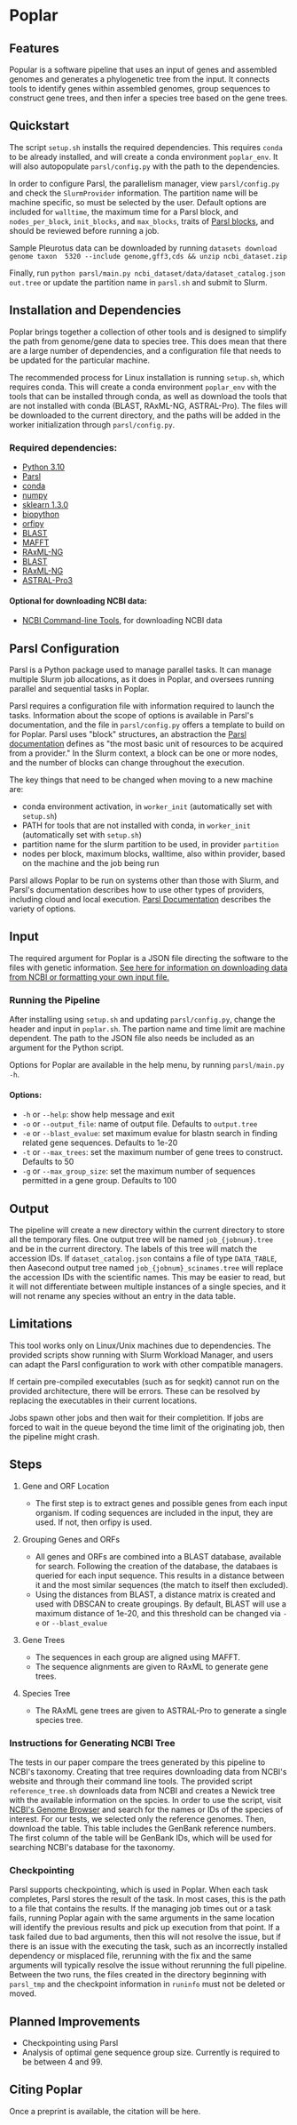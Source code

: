 # Poplar

## Features

Popular is a software pipeline that uses an input of genes and assembled genomes and generates a phylogenetic tree from the input. It connects tools to identify genes within assembled genomes, group sequences to construct gene trees, and then infer a species tree based on the gene trees.

## Quickstart

The script `setup.sh` installs the required dependencies. This requires `conda` to be already installed, and will create a conda environment `poplar_env`. It will also autopopulate `parsl/config.py` with the path to the dependencies.

In order to configure Parsl, the parallelism manager, view `parsl/config.py` and check the `SlurmProvider` information. The partition name will be machine specific, so must be selected by the user. Default options are included for `walltime`, the maximum time for a Parsl block, and `nodes_per_block`, `init_blocks`, and `max_blocks`, traits of [Parsl blocks](https://parsl.readthedocs.io/en/stable/userguide/execution.html), and should be reviewed before running a job.

Sample Pleurotus data can be downloaded by running `datasets download genome taxon  5320 --include genome,gff3,cds && unzip ncbi_dataset.zip`

Finally, run `python parsl/main.py ncbi_dataset/data/dataset_catalog.json out.tree` or update the partition name in `parsl.sh` and submit to Slurm.

## Installation and Dependencies

Poplar brings together a collection of other tools and is designed to simplify the path from genome/gene data to species tree. This does mean that there are a large number of dependencies, and a configuration file that needs to be updated for the particular machine.

The recommended process for Linux installation is running `setup.sh`, which requires conda. This will create a conda environment `poplar_env` with the tools that can be installed through conda, as well as download the tools that are not installed with conda (BLAST, RAxML-NG, ASTRAL-Pro). The files will be downloaded to the current directory, and the paths will be added in the worker initialization through `parsl/config.py`.

### Required dependencies:

- [Python 3.10](https://www.python.org/downloads/)
- [Parsl](https://parsl.readthedocs.io/en/stable)
- [conda](https://docs.conda.io/projects/conda/en/latest/user-guide/install/index.html)
- [numpy](https://numpy.org/)
- [sklearn 1.3.0](https://scikit-learn.org/stable/index.html)
- [biopython](https://biopython.org/docs/1.75/api/Bio.html)
- [orfipy](https://pypi.org/project/orfipy/)
- [BLAST](https://ftp.ncbi.nlm.nih.gov/blast/executables/blast+/LATEST/)
- [MAFFT](https://mafft.cbrc.jp/alignment/software/)
- [RAxML-NG](https://github.com/amkozlov/raxml-ng)
- [BLAST](https://ftp.ncbi.nlm.nih.gov/blast/executables/blast+/LATEST/)
- [RAxML-NG](https://github.com/amkozlov/raxml-ng)
- [ASTRAL-Pro3](https://github.com/chaoszhang/ASTER)

#### Optional for downloading NCBI data:

- [NCBI Command-line Tools](https://www.ncbi.nlm.nih.gov/datasets/docs/v2/download-and-install/), for downloading NCBI data

## Parsl Configuration

Parsl is a Python package used to manage parallel tasks. It can manage multiple Slurm job allocations, as it does in Poplar, and oversees running parallel and sequential tasks in Poplar.

Parsl requires a configuration file with information required to launch the tasks. Information about the scope of options is available in Parsl's documentation, and the file in `parsl/config.py` offers a template to build on for Poplar. Parsl uses "block" structures, an abstraction the [Parsl documentation](https://parsl.readthedocs.io/en/stable/userguide/execution.html) defines as "the most basic unit of resources to be acquired from a provider." In the Slurm context, a block can be one or more nodes, and the number of blocks can change throughout the execution.

The key things that need to be changed when moving to a new machine are:

- conda environment activation, in `worker_init` (automatically set with `setup.sh`)
- PATH for tools that are not installed with conda, in `worker_init` (automatically set with `setup.sh`)
- partition name for the slurm partition to be used, in provider `partition`
- nodes per block, maximum blocks, walltime, also within provider, based on the machine and the job being run

Parsl allows Poplar to be run on systems other than those with Slurm, and Parsl's documentation describes how to use other types of providers, including cloud and local execution. [Parsl Documentation](https://parsl.readthedocs.io/en/stable/userguide/execution.html) describes the variety of options.

## Input

The required argument for Poplar is a JSON file directing the software to the files with genetic information. [See here for information on downloading data from NCBI or formatting your own input file.](documentation/downloading_data.md)

### Running the Pipeline

After installing using `setup.sh` and updating `parsl/config.py`, change the header and input in `poplar.sh`. The partion name and time limit are machine dependent. The path to the JSON file also needs be included as an argument for the Python script.

Options for Poplar are available in the help menu, by running `parsl/main.py -h`.

#### Options:

- `-h` or `--help`: show help message and exit
- `-o` or `--output_file`: name of output file. Defaults to `output.tree`
- `-e` or `--blast_evalue`: set maximum evalue for blastn search in finding related gene sequences. Defaults to 1e-20
- `-t` or `--max_trees`: set the maximum number of gene trees to construct. Defaults to 50
- `-g` or `--max_group_size`: set the maximum number of sequences permitted in a gene group. Defaults to 100

## Output

The pipeline will create a new directory within the current directory to store all the temporary files. One output tree will be named `job_{jobnum}.tree` and be in the current directory. The labels of this tree will match the accession IDs. If `dataset_catalog.json` contains a file of type `DATA_TABLE`, then Aasecond output tree named `job_{jobnum}_scinames.tree` will replace the accession IDs with the scientific names. This may be easier to read, but it will not differentiate between multiple instances of a single species, and it will not rename any species without an entry in the data table.

## Limitations

This tool works only on Linux/Unix machines due to dependencies. The provided scripts show running with Slurm Workload Manager, and users can adapt the Parsl configuration to work with other compatible managers.

If certain pre-compiled executables (such as for seqkit) cannot run on the provided architecture, there will be errors. These can be resolved by replacing the executables in their current locations.

Jobs spawn other jobs and then wait for their completition. If jobs are forced to wait in the queue beyond the time limit of the originating job, then the pipeline might crash.

## Steps

1. Gene and ORF Location

	- The first step is to extract genes and possible genes from each input organism. If coding sequences are included in the input, they are used. If not, then orfipy is used.

2. Grouping Genes and ORFs

	- All genes and ORFs are combined into a BLAST database, available for search. Following the creation of the database, the databaes is queried for each input sequence. This results in a distance between it and the most similar sequences (the match to itself then excluded).
	- Using the distances from BLAST, a distance matrix is created and used with DBSCAN to create groupings. By default, BLAST will use a maximum distance of 1e-20, and this threshold can be changed via `-e` or `--blast_evalue`

3. Gene Trees

	- The sequences in each group are aligned using MAFFT.
	- The sequence alignments are given to RAxML to generate gene trees.

4. Species Tree

	- The RAxML gene trees are given to ASTRAL-Pro to generate a single species tree.

### Instructions for Generating NCBI Tree

The tests in our paper compare the trees generated by this pipeline to NCBI's taxonomy. Creating that tree requires downloading data from NCBI's website and through their command line tools. The provided script `reference_tree.sh` downloads data from NCBI and creates a Newick tree with the available information on the spcies. In order to use the script, visit [NCBI's Genome Browser](https://www.ncbi.nlm.nih.gov/datasets/genome) and search for the names or IDs of the species of interest. For our tests, we selected only the reference genomes. Then, download the table. This table includes the GenBank reference numbers. The first column of the table will be GenBank IDs, which will be used for searching NCBI's database for the taxonomy.

### Checkpointing

Parsl supports checkpointing, which is used in Poplar. When each task completes, Parsl stores the result of the task. In most cases, this is the path to a file that contains the results. If the managing job times out or a task fails, running Poplar again with the same arguments in the same location will identify the previous results and pick up execution from that point. If a task failed due to bad arguments, then this will not resolve the issue, but if there is an issue with the executing the task, such as an incorrectly installed dependency or misplaced file, rerunning with the fix and the same arguments will typically resolve the issue without rerunning the full pipeline. Between the two runs, the files created in the directory beginning with `parsl_tmp` and the checkpoint information in `runinfo` must not be deleted or moved.

## Planned Improvements

- Checkpointing using Parsl
- Analysis of optimal gene sequence group size. Currently is required to be between 4 and 99.

## Citing Poplar

Once a preprint is available, the citation will be here.
